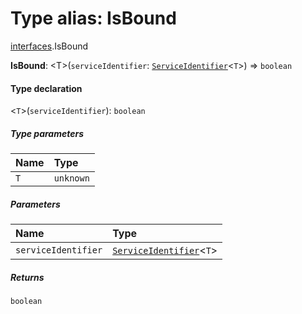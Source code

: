 # Type alias: IsBound

[interfaces](/en/auto-docs/fixed-layout-editor/modules/interfaces.md).IsBound

**IsBound**: \<T>(`serviceIdentifier`: [`ServiceIdentifier`](/en/auto-docs/fixed-layout-editor/types/interfaces.ServiceIdentifier.md)<`T`>) => `boolean`

#### Type declaration

<`T`>(`serviceIdentifier`): `boolean`

##### Type parameters

| Name | Type |
| :------ | :------ |
| `T` | `unknown` |

##### Parameters

| Name | Type |
| :------ | :------ |
| `serviceIdentifier` | [`ServiceIdentifier`](/en/auto-docs/fixed-layout-editor/types/interfaces.ServiceIdentifier.md)<`T`> |

##### Returns

`boolean`
